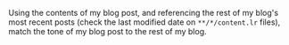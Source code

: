 Using the contents of my blog post, and referencing the rest of my blog's most recent posts (check the last modified date on `**/*/content.lr` files), match the tone of my blog post to the rest of my blog.
